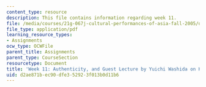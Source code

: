 ```yaml
---
content_type: resource
description: This file contains information regarding week 11.
file: /media/courses/21g-067j-cultural-performances-of-asia-fall-2005/d2ae871bec90dfe352923f013b0d11b6_MIT21G_067JF05_dis_qs11.pdf
file_type: application/pdf
learning_resource_types:
- Assignments
ocw_type: OCWFile
parent_title: Assignments
parent_type: CourseSection
resourcetype: Document
title: 'Week 11: Authenticity, and Guest Lecture by Yuichi Washida on Kogal'
uid: d2ae871b-ec90-dfe3-5292-3f013b0d11b6
---
```

